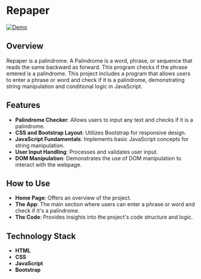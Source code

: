 # Repaper
[![Demo](https://img.shields.io/badge/DEMO-blue)](https://fizzbuzzweb.netlify.app/)

## Overview
Repaper is a palindrome. A Palindrome is a word, phrase, or sequence that reads the same backward as forward. This program checks if the phrase entered is a palindrome. This project includes a program that allows users to enter a phrase or word and check if it is a palindrome, demonstrating string manipulation and conditional logic in JavaScript.

## Features
- **Palindrome Checker**: Allows users to input any text and checks if it is a palindrome.
- **CSS and Bootstrap Layout**: Utilizes Bootstrap for responsive design.
- **JavaScript Fundamentals**: Implements basic JavaScript concepts for string manipulation.
- **User Input Handling**: Processes and validates user input.
- **DOM Manipulation**: Demonstrates the use of DOM manipulation to interact with the webpage.

## How to Use
- **Home Page**: Offers an overview of the project. 
- **The App**: The main section where users can enter a phrase or word and check if it's a palindrome. 
- **The Code**: Provides insights into the project's code structure and logic.

## Technology Stack
- **HTML**
- **CSS**
- **JavaScript**
- **Bootstrap**


